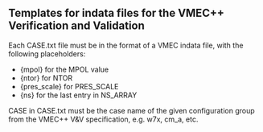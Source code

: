 ## Templates for indata files for the VMEC++ Verification and Validation

Each CASE.txt file must be in the format of a VMEC indata file, with the following placeholders:

- {mpol} for the MPOL value
- {ntor} for NTOR
- {pres_scale} for PRES_SCALE
- {ns} for the last entry in NS_ARRAY


CASE in CASE.txt must be the case name of the given configuration group from the VMEC++ V&V
specification, e.g. w7x, cm_a, etc.
